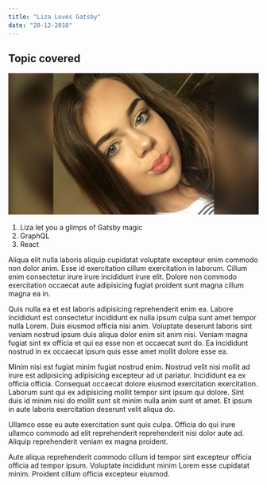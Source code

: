 ```yaml
---
title: "Liza Loves Gatsby"
date: "20-12-2018"
---
```


## Topic covered

![girl](./girl.jpg)

1. Liza let you a glimps of Gatsby magic
2. GraphQL
3. React

Aliqua elit nulla laboris aliquip cupidatat voluptate excepteur enim commodo non dolor anim. Esse id exercitation cillum exercitation in laborum. Cillum enim consectetur irure irure incididunt irure elit. Dolore non commodo exercitation occaecat aute adipisicing fugiat proident sunt magna cillum magna ea in.

Quis nulla ea et est laboris adipisicing reprehenderit enim ea. Labore incididunt est consectetur incididunt ex nulla ipsum culpa sunt amet tempor nulla Lorem. Duis eiusmod officia nisi anim. Voluptate deserunt laboris sint veniam nostrud ipsum duis aliqua dolor enim sit anim nisi. Veniam magna fugiat sint ex officia et qui ea esse non et occaecat sunt do. Ea incididunt nostrud in ex occaecat ipsum quis esse amet mollit dolore esse ea.


Minim nisi est fugiat minim fugiat nostrud enim. Nostrud velit nisi mollit ad irure est adipisicing adipisicing excepteur ad ut pariatur. Incididunt ea ex officia officia. Consequat occaecat dolore eiusmod exercitation exercitation. Laborum sunt qui ex adipisicing mollit tempor sint ipsum qui dolore. Sint duis id minim nisi do mollit sunt sit minim nulla anim sunt et amet. Et ipsum in aute laboris exercitation deserunt velit aliqua do.

Ullamco esse eu aute exercitation sunt quis culpa. Officia do qui irure ullamco commodo ad elit reprehenderit reprehenderit nisi dolor aute ad. Aliquip reprehenderit veniam ex magna proident.

Aute aliqua reprehenderit commodo cillum id tempor sint excepteur officia officia ad tempor ipsum. Voluptate incididunt minim Lorem esse cupidatat minim. Proident cillum officia excepteur eiusmod.
